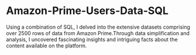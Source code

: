 # Amazon-Prime-Users-Data-SQL
Using a combination of SQL, I delved into the extensive datasets comprising over 2500 rows of data from Amazon Prime.Through data simplification and analysis, I uncovered fascinating insights and intriguing facts about the content available on the platform.
